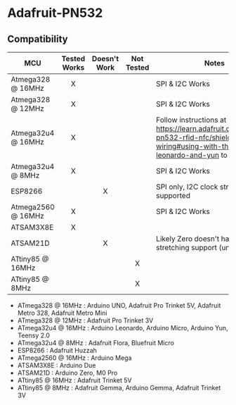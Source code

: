 # Adafruit-PN532
<!-- START COMPATIBILITY TABLE -->

## Compatibility

MCU               | Tested Works | Doesn't Work | Not Tested  | Notes
----------------- | :----------: | :----------: | :---------: | -----
Atmega328 @ 16MHz |      X       |             |            | SPI &amp; I2C Works
Atmega328 @ 12MHz |      X       |             |            | SPI &amp; I2C Works
Atmega32u4 @ 16MHz |      X       |             |            | Follow instructions at https://learn.adafruit.com/adafruit-pn532-rfid-nfc/shield-wiring#using-with-the-arduino-leonardo-and-yun to move pin 2.
Atmega32u4 @ 8MHz |      X       |             |            | SPI &amp; I2C Works
ESP8266           |             |      X       |            | SPI only, I2C clock stretching not supported
Atmega2560 @ 16MHz |      X       |             |            | SPI &amp; I2C Works
ATSAM3X8E         |      X       |             |            | 
ATSAM21D          |             |      X       |            | Likely Zero doesn&#39;t have clock stretching support (unclear)
ATtiny85 @ 16MHz  |             |             |     X       | 
ATtiny85 @ 8MHz   |             |             |     X       | 

  * ATmega328 @ 16MHz : Arduino UNO, Adafruit Pro Trinket 5V, Adafruit Metro 328, Adafruit Metro Mini
  * ATmega328 @ 12MHz : Adafruit Pro Trinket 3V
  * ATmega32u4 @ 16MHz : Arduino Leonardo, Arduino Micro, Arduino Yun, Teensy 2.0
  * ATmega32u4 @ 8MHz : Adafruit Flora, Bluefruit Micro
  * ESP8266 : Adafruit Huzzah
  * ATmega2560 @ 16MHz : Arduino Mega
  * ATSAM3X8E : Arduino Due
  * ATSAM21D : Arduino Zero, M0 Pro
  * ATtiny85 @ 16MHz : Adafruit Trinket 5V
  * ATtiny85 @ 8MHz : Adafruit Gemma, Arduino Gemma, Adafruit Trinket 3V

<!-- END COMPATIBILITY TABLE -->
